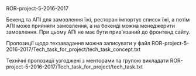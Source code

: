 ROR-project-5-2016-2017

Бекенд та АПІ для замовлення їжі, ресторан імпортує список їжі, а потім АПІ може прийняти замовлення, а на бекенді можна менеджерити замовлення. При цьому АПі не має бути прив'язаний до фронтенд сайту.

Пропозиції щодо техзавадання можна записувати у файл ROR-project-5-2016-2017/Tech_task_for_project/tech_task_concept.txt

Технічні пропозиції узгоджені з менторами та групою викладати 
ROR-project-5-2016-2017/Tech_task_for_project/tech_task.txt